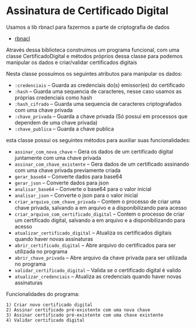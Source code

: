 # Assinatura de Certificado Digital 

Usamos a lib rbnacl para fazermos a parte de criptografia de dados

* [rbnacl](https://github.com/RubyCrypto/rbnacl)

Através dessa biblioteca construimos um programa funcional, com uma classe CertificadoDigital
e métodos próprios dessa classe para podemos manipular os dados e criar/validar certificados digitais

Nesta classe possuímos os seguintes atributos para manipular os dados: 

* `:credenciais` – Guarda as credenciais do(s) emissor(es) do certificado
* `:hash` – Guarda uma sequencia de caracteres, nesse caso usamos as próprias credenciais como hash
* `:hash_cifrado` –  Guarda uma sequencia de caracteres criptografados com uma chave privada
* `:chave_privada` – Guarda a chave privada (Só possui em processos que dependem de uma chave privada)
* `:chave_publica` – Guarda a chave publica

esta classe possui os seguintes métodos para auxiliar suas funcionalidades:

* `assinar_com_nova_chave` – Gera os dados de um certificado digital juntamente com uma chave privada
* `assinar_com_chave_existente` – Gera dados de um certificado assinando com uma chave privada previamente criada
* `gerar_base64` – Converte dados para base64
* `gerar_json` – Converte dados para json
* `analisar_base64` – Converte o base64 para o valor inicial
* `analisar_json` – Converte o json para o valor inicial
* `criar_arquivo_com_chave_privada` – Contem o processo de criar uma chave privada, salvando a em arquivo e a disponibilizando para acesso
* `criar_arquivo_com_certificado_digital` – Contem o processo de criar um certificado digital, salvando a em arquivo e a disponibilizando para acesso
* `atualizar_certificado_digital` – Atualiza os certificados digitais quando haver novas assinaturas
* `abrir_certificado_digital` – Abre arquivo do certificados para ser utilizada no programa
* `abrir_chave_privada` – Abre arquivo da chave privada para ser utilizada no programa
* `validar_certificado_digital` – Valida se o certificado digital é valido
* `atualizar_credenciais` – Atualiza as credenciais quando haver novas assinaturas


Funcionalidades do programa:

	1) Criar novo certificado digital
	2) Assinar certificado pré-existente com uma nova chave
	3) Assinar certificado pré-existente com uma chave existente
	4) Validar certificado digital